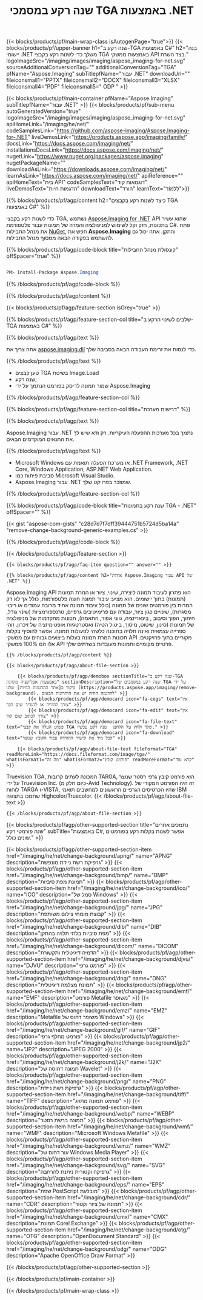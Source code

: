 ﻿---
title: שנה רקע במסמכי TGA באמצעות .NET 
weight: 3920
url: /he/net/change-background/tga/ 
lang: he
langdirlevel: 2
locales: ja,it,zh-hant,ru,de,es,fr,nl,id,lt,pl,pt,vi,tr,ko,zh-hans,ar,hi,th,sv,cs,uk,he
description: נסה את ממשקי ה-API של מסמכים מקומיים כדי לשנות רקע מקבצי TGA ב-.NET Framework, .NET Core, Windows Application, ASP.NET Web Application.
---

{{< blocks/products/pf/main-wrap-class isAutogenPage="true">}}
{{< blocks/products/pf/upper-banner h1="שנה רקע ב-TGA באמצעות C#" h2="בנה יישומי .NET משלך כדי לשנות רקע בקבצי TGA באמצעות ממשקי API בצד השרת." logoImageSrc="/imaging/images/imaging/aspose_imaging-for-net.svg" sourceAdditionalConversionTag="" additionalConversionTag="TGA" pfName="Aspose.Imaging" subTitlepfName="עבור .NET" downloadUrl="" fileiconsmall1="PPTX" fileiconsmall2="DOCX" fileiconsmall3="XLSX" fileiconsmall4="PDF" fileiconsmall5=" ODP " >}}

{{< blocks/products/pf/main-container pfName="Aspose.Imaging" subTitlepfName="עבור .NET" >}}
{{< blocks/products/pf/sub-menu autoGeneratedVersion="true" logoImageSrc="/imaging/images/imaging/aspose_imaging-for-net.svg" apiHomeLink="/imaging/he/net/" codeSamplesLink="https://github.com/aspose-imaging/Aspose.Imaging-for-.NET" liveDemosLink="https://products.aspose.app/imaging/family/" docsLink="https://docs.aspose.com/imaging/net/" installationsDocsLink="https://docs.aspose.com/imaging/net/" nugetLink="https://www.nuget.org/packages/aspose.imaging" nugetPackageName="" downloadAsLink="https://downloads.aspose.com/imaging/net/" learnAsLink="https://docs.aspose.com/imaging/net/" apiReference="" apiHomeText="בית API" codeSamplesText="דוגמאות קוד" liveDemosText="הדגמות חיות" downloadText="הורד" learnText="לִלמוֹד">}}

{{% blocks/products/pf/agp/content h2="כיצד לשנות רקע בקבצים TGA באמצעות C#" %}}

כדי לשנות רקע בקבצי TGA, נשתמש [Aspose.Imaging for .NET](https://products.aspose.com/imaging/net) API שהוא עשיר בתכונות, חזק וקל לשימוש למניפולציה והמרה של תמונות עבור פלטפורמת C#. פתח את מנהל החבילות [NuGet](https://www.nuget.org/packages/aspose.imaging), חפש את
 **Aspose.Imaging** והתקן. אתה יכול גם להשתמש בפקודה הבאה ממסוף מנהל החבילות.

{{% blocks/products/pf/agp/code-block title="קונסולת מנהל החבילות" offSpacer="true" %}}

```cs

PM> Install-Package Aspose.Imaging

```

{{% /blocks/products/pf/agp/code-block %}}

{{% /blocks/products/pf/agp/content %}}

{{< blocks/products/pf/agp/feature-section isGrey="true" >}}

{{% blocks/products/pf/agp/feature-section-col title="שלבים לשינוי הרקע ב-TGA באמצעות C#" %}}

{{% blocks/products/pf/agp/text %}}

אתה צריך את [aspose.imaging.dll](https://downloads.aspose.com/imaging/net) כדי לנסות את זרימת העבודה הבאה בסביבה שלך.

{{% /blocks/products/pf/agp/text %}}

+ טען קבצים TGA בשיטת Image.Load
+ שנה רקע;
+ שמור תמונה לדיסק בפורמט הנתמך על ידי Aspose.Imaging

{{% /blocks/products/pf/agp/feature-section-col %}}

{{% blocks/products/pf/agp/feature-section-col title="דרישות מערכת" %}}

{{% blocks/products/pf/agp/text %}}

Aspose.Imaging עבור .NET נתמך בכל מערכות ההפעלה העיקריות. רק ודא שיש לך את התנאים המוקדמים הבאים.

{{% /blocks/products/pf/agp/text %}}

- Microsoft Windows או מערכת הפעלה תואמת עם .NET Framework, .NET Core, Windows Application, ASP.NET Web Application.
- סביבת פיתוח כמו Microsoft Visual Studio.
- Aspose.Imaging עבור .NET שמוזכר בפרויקט שלך.

{{% /blocks/products/pf/agp/feature-section-col %}}

{{% blocks/products/pf/agp/code-block title="שנה רקע בתמונות TGA - .NET" offSpacer="" %}}

{{< gist "aspose-com-gists" "c28d7d7f7dff39444751b5724d5ba14a" "remove-change-background-generic-examples.cs" >}}

{{% /blocks/products/pf/agp/code-block %}}

{{< /blocks/products/pf/agp/feature-section >}}

    {{< blocks/products/pf/agp/faq-item question="" answer="" >}}
 

<!-- aboutfile Starts -->

    {{% blocks/products/pf/agp/content h2="אודות Aspose.Imaging עבור API של .NET" %}}


Aspose.Imaging API הוא פתרון לעיבוד תמונה ליצירה, שינוי, ציור או המרת תמונות (תמונות) בתוך יישומים. הוא מציע: עיבוד תמונה חוצה פלטפורמות, כולל אך לא רק המרות בין פורמטים שונים של תמונה (כולל עיבוד תמונה אחיד מרובה עמודים או ריבוי מסגרות), שינויים כגון ציור, עבודה עם פרימיטיבים גרפיים, טרנספורמציות (שינוי גודל, חיתוך, הפוך וסיבוב , בינאריזציה, גווני אפור, התאמה), תכונות מתקדמות של מניפולציה של תמונות (סינון, שיטוט, מיסוך, ביטול הטיה) ואסטרטגיות אופטימיזציה של זיכרון. זוהי ספרייה עצמאית ואינה תלויה בתוכנה כלשהי לפעולות תמונה. אפשר להוסיף בקלות תכונות המרת תמונה בעלות ביצועים גבוהים עם ממשקי API מקוריים בתוך פרויקטים. אלו הם 100% ממשקי API פרטיים מקומיים ותמונות מעובדות בשרתים שלך.


    {{% /blocks/products/pf/agp/content %}}

    {{< blocks/products/pf/agp/about-file-section >}}

        {{< blocks/products/pf/agp/demobox sectionTitle="שנה רקע ב-TGA באמצעות אפליקציה מקוונת" sectionDescription="שנה רקע במסמכים של TGA על ידי ביקור ב[אתר ההדגמות החיות] שלנו (https://products.aspose.app/imaging/remove-background). להדגמה החיה יש את היתרונות הבאים" >}}
            {{< blocks/products/pf/agp/democard icon="fa-cogs" text="אין צורך להוריד או להגדיר שום דבר" >}}
            {{< blocks/products/pf/agp/democard icon="fa-edit" text="אין צורך לכתוב שום קוד" >}}
            {{< blocks/products/pf/agp/democard icon="fa-file-text" text="פשוט העלה את קבצי TGA שלך ולחץ על הלחצן  שנה רקע עכשיו." >}}
            {{< blocks/products/pf/agp/democard icon="fa-download" text="קבל מיד את קישור ההורדה עבור הקובץ שנוצר" >}}

        {{< blocks/products/pf/agp/about-file-text fileFormat="TGA" readMoreLink="https://docs.fileformat.com/image/tga/" whatIsFormat1="מה זה" whatIsFormat2="פורמט קובץ" readMoreFormat="קרא עוד" >}}
Truevision TGA, המכונה לעתים קרובות TARGA, הוא פורמט קובץ גרפי רסטר שנוצר על ידי Truevision Inc. (כיום חלק מ-Avid Technology). זה היה הפורמט המקורי של לוחות TARGA ו-VISTA, שהיו הכרטיסים הגרפיים הראשונים למחשבים תואמי IBM שתמכו בתצוגה Highcolor/Truecolor.
        {{< /blocks/products/pf/agp/about-file-text >}}

    {{< /blocks/products/pf/agp/about-file-section >}}

<!-- aboutfile Ends -->

{{< blocks/products/pf/agp/other-supported-section title="נתמכים אחרים שנה פורמטי רקע" subTitle="באמצעות C#, אפשר לשנות בקלות רקע בפורמטים שונים כולל." >}}

{{< blocks/products/pf/agp/other-supported-section-item href="/imaging/he/net/change-background/apng/" name="APNG" description="גרפיקת רשת ניידת מונפשת" >}}
{{< blocks/products/pf/agp/other-supported-section-item href="/imaging/he/net/change-background/bmp/" name="BMP" description="תמונת מפת סיביות" >}}
{{< blocks/products/pf/agp/other-supported-section-item href="/imaging/he/net/change-background/ico/" name="ICO" description="סמל של Windows" >}}
{{< blocks/products/pf/agp/other-supported-section-item href="/imaging/he/net/change-background/jpg/" name="JPG" description="קבוצת מומחי צילום משותפת" >}}
{{< blocks/products/pf/agp/other-supported-section-item href="/imaging/he/net/change-background/dib/" name="DIB" description="מפת סיביות בלתי תלויה בהתקן" >}}
{{< blocks/products/pf/agp/other-supported-section-item href="/imaging/he/net/change-background/dicom/" name="DICOM" description="הדמיה דיגיטלית ותקשורת" >}}
{{< blocks/products/pf/agp/other-supported-section-item href="/imaging/he/net/change-background/djvu/" name="DJVU" description="פורמט גרפי" >}}
{{< blocks/products/pf/agp/other-supported-section-item href="/imaging/he/net/change-background/dng/" name="DNG" description="תמונת מצלמה דיגיטלית" >}}
{{< blocks/products/pf/agp/other-supported-section-item href="/imaging/he/net/change-background/emf/" name="EMF" description="פורמט Metafile משופר" >}}
{{< blocks/products/pf/agp/other-supported-section-item href="/imaging/he/net/change-background/emz/" name="EMZ" description="Metafile משופר דחוס של Windows" >}}
{{< blocks/products/pf/agp/other-supported-section-item href="/imaging/he/net/change-background/gif/" name="GIF" description="פורמט מחלף גרפי" >}}
{{< blocks/products/pf/agp/other-supported-section-item href="/imaging/he/net/change-background/jp2/" name="JP2" description="JPEG 2000" >}}
{{< blocks/products/pf/agp/other-supported-section-item href="/imaging/he/net/change-background/j2k/" name="J2K" description="תמונה דחוסה של Wavelet" >}}
{{< blocks/products/pf/agp/other-supported-section-item href="/imaging/he/net/change-background/png/" name="PNG" description="גרפיקת רשת ניידת" >}}
{{< blocks/products/pf/agp/other-supported-section-item href="/imaging/he/net/change-background/tiff/" name="TIFF" description="פורמט תמונה מתויג" >}}
{{< blocks/products/pf/agp/other-supported-section-item href="/imaging/he/net/change-background/webp/" name="WEBP" description="תמונה ברשת רסטר" >}}
{{< blocks/products/pf/agp/other-supported-section-item href="/imaging/he/net/change-background/wmf/" name="WMF" description="Microsoft Windows Metafile" >}}
{{< blocks/products/pf/agp/other-supported-section-item href="/imaging/he/net/change-background/wmz/" name="WMZ" description="עור דחוס של Windows Media Player" >}}
{{< blocks/products/pf/agp/other-supported-section-item href="/imaging/he/net/change-background/svg/" name="SVG" description="גרפיקה וקטורית ניתנת להרחבה" >}}
{{< blocks/products/pf/agp/other-supported-section-item href="/imaging/he/net/change-background/eps/" name="EPS" description="שפת PostScript מובלעת" >}}
{{< blocks/products/pf/agp/other-supported-section-item href="/imaging/he/net/change-background/cdr/" name="CDR" description="תמונה של ציור וקטור" >}}
{{< blocks/products/pf/agp/other-supported-section-item href="/imaging/he/net/change-background/cmx/" name="CMX" description="תמונת Corel Exchange" >}}
{{< blocks/products/pf/agp/other-supported-section-item href="/imaging/he/net/change-background/otg/" name="OTG" description="OpenDocument Standard" >}}
{{< blocks/products/pf/agp/other-supported-section-item href="/imaging/he/net/change-background/odg/" name="ODG" description="Apache OpenOffice Draw Format" >}}

{{< /blocks/products/pf/agp/other-supported-section >}}

{{< /blocks/products/pf/main-container >}}
    
{{< /blocks/products/pf/main-wrap-class >}}

